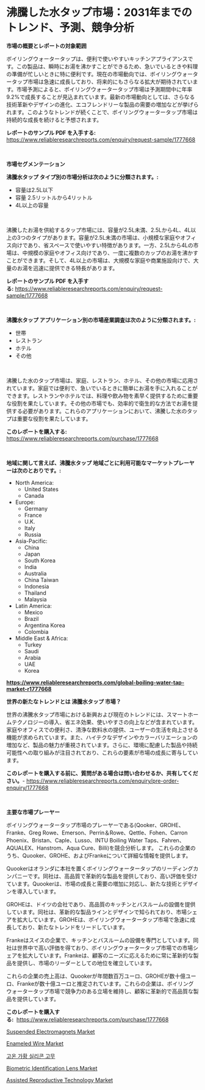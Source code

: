 <p><h1>沸騰した水タップ市場：2031年までのトレンド、予測、競争分析</h1></p><p><strong>市場の概要とレポートの対象範囲</strong></p>
<p><p>ボイリングウォータータップは、便利で使いやすいキッチンアプライアンスです。この製品は、瞬時にお湯を沸かすことができるため、急いでいるときや料理の準備が忙しいときに特に便利です。現在の市場動向では、ボイリングウォータータップ市場は急速に成長しており、将来的にもさらなる拡大が期待されています。市場予測によると、ボイリングウォータータップ市場は予測期間中に年率9.2%で成長することが見込まれています。最新の市場動向としては、さらなる技術革新やデザインの進化、エコフレンドリーな製品の需要の増加などが挙げられます。このようなトレンドが続くことで、ボイリングウォータータップ市場は持続的な成長を続けると予想されます。</p></p>
<p><strong>レポートのサンプル PDF を入手する:</strong> <a href="https://www.reliableresearchreports.com/enquiry/request-sample/1777668">https://www.reliableresearchreports.com/enquiry/request-sample/1777668</a></p>
<p>&nbsp;</p>
<p><strong>市場セグメンテーション</strong></p>
<p><strong>沸騰水タップ タイプ別の市場分析は次のように分類されます。:</strong></p>
<p><ul><li>容量は2.5L以下</li><li>容量 2.5リットルから4リットル</li><li>4L以上の容量</li></ul></p>
<p>&nbsp;</p>
<p><p>沸騰したお湯を供給するタップ市場には、容量が2.5L未満、2.5Lから4L、4L以上の3つのタイプがあります。容量が2.5L未満の市場は、小規模な家庭やオフィス向けであり、省スペースで使いやすい特徴があります。一方、2.5Lから4Lの市場は、中規模の家庭やオフィス向けであり、一度に複数のカップのお湯を沸かすことができます。そして、4L以上の市場は、大規模な家庭や商業施設向けで、大量のお湯を迅速に提供できる特長があります。</p></p>
<p><strong>レポートのサンプル PDF を入手する:</strong>&nbsp;<a href="https://www.reliableresearchreports.com/enquiry/request-sample/1777668">https://www.reliableresearchreports.com/enquiry/request-sample/1777668</a></p>
<p>&nbsp;</p>
<p><strong> 沸騰水タップ アプリケーション別の市場産業調査は次のように分類されます。:</strong></p>
<p><ul><li>世帯</li><li>レストラン</li><li>ホテル</li><li>その他</li></ul></p>
<p>&nbsp;</p>
<p><p>沸騰した水のタップ市場は、家庭、レストラン、ホテル、その他の市場に応用されています。家庭では便利で、急いでいるときに簡単にお湯を手に入れることができます。レストランやホテルでは、料理や飲み物を素早く提供するために重要な役割を果たしています。その他の市場でも、効率的で衛生的な方法でお湯を提供する必要があります。これらのアプリケーションにおいて、沸騰した水のタップは重要な役割を果たしています。</p></p>
<p><strong>このレポートを購入する:</strong>&nbsp; <a href="https://www.reliableresearchreports.com/purchase/1777668">https://www.reliableresearchreports.com/purchase/1777668</a></p>
<p>&nbsp;</p>
<p><strong>地域に関して言えば、沸騰水タップ 地域ごとに利用可能なマーケットプレーヤーは次のとおりです。:</strong></p>
<p><ul>
    <li>
        North America:
        <ul>
            <li>United States</li>
            <li>Canada</li>
        </ul>
    </li>
    <li>
        Europe:
        <ul>
            <li>Germany</li>
            <li>France</li>
            <li>U.K.</li>
            <li>Italy</li>
            <li>Russia</li>
        </ul>
    </li>
    <li>
        Asia-Pacific:
        <ul>
            <li>China</li>
            <li>Japan</li>
            <li>South Korea</li>
            <li>India</li>
            <li>Australia</li>
            <li>China Taiwan</li>
            <li>Indonesia</li>
            <li>Thailand</li>
            <li>Malaysia</li>
        </ul>
    </li>
    <li>
        Latin America:
        <ul>
            <li>Mexico</li>
            <li>Brazil</li>
            <li>Argentina Korea</li>
            <li>Colombia</li>
        </ul>
    </li>
    <li>
        Middle East & Africa:
        <ul>
            <li>Turkey</li>
            <li>Saudi</li>
            <li>Arabia</li>
            <li>UAE</li>
            <li>Korea</li>
        </ul>
    </li>
    </ul></p>
<p><strong><a href="https://www.reliableresearchreports.com/global-boiling-water-tap-market-r1777668">https://www.reliableresearchreports.com/global-boiling-water-tap-market-r1777668</a></strong>&nbsp;</p>
<p><strong>世界の新たなトレンドとは 沸騰水タップ 市場？</strong></p>
<p><p>世界の沸騰水タップ市場における新興および現在のトレンドには、スマートホームテクノロジーの導入、省エネ効果、使いやすさの向上などが含まれています。家庭やオフィスでの便利さ、清浄な飲料水の提供、ユーザーの生活を向上させる機能が求められています。また、ハイテクなデザインやカラーバリエーションの増加など、製品の魅力が重視されています。さらに、環境に配慮した製品や持続可能性への取り組みが注目されており、これらの要素が市場の成長に寄与しています。</p></p>
<p><strong>このレポートを購入する前に、質問がある場合は問い合わせるか、共有してください。</strong>- <a href="https://www.reliableresearchreports.com/enquiry/pre-order-enquiry/1777668">https://www.reliableresearchreports.com/enquiry/pre-order-enquiry/1777668</a></p>
<p>&nbsp;</p>
<p><strong>主要な市場プレーヤー</strong></p>
<p><p>ボイリングウォータータップ市場のプレーヤーである(Qooker、GROHE、Franke、Greg Rowe、Emerson、Perrin＆Rowe、Qettle、Fohen、Carron Phoenix、Bristan、Caple、Lusso、INTU Boiling Water Taps、Fahren、AQUALEX、Hanstrom、Aqua Cure、Billi)を競合分析します。 これらの企業のうち、Quooker、GROHE、およびFrankeについて詳細な情報を提供します。</p><p>Quookerはオランダに本社を置くボイリングウォータータップのリーディングカンパニーです。同社は、高品質で革新的な製品を提供しており、高い評価を受けています。Quookerは、市場の成長と需要の増加に対応し、新たな技術とデザインを導入しています。</p><p>GROHEは、ドイツの会社であり、高品質のキッチンとバスルームの設備を提供しています。同社は、革新的な製品ラインとデザインで知られており、市場シェアを拡大しています。GROHEは、ボイリングウォータータップ市場で急速に成長しており、新たなトレンドをリードしています。</p><p>Frankeはスイスの企業で、キッチンとバスルームの設備を専門としています。同社は世界中で高い評価を得ており、ボイリングウォータータップ市場での市場シェアを拡大しています。Frankeは、顧客のニーズに応えるために常に革新的な製品を提供し、市場のリーダーとしての地位を確立しています。</p><p>これらの企業の売上高は、Quookerが年間数百万ユーロ、GROHEが数十億ユーロ、Frankeが数十億ユーロと推定されています。これらの企業は、ボイリングウォータータップ市場で競争力のある立場を維持し、顧客に革新的で高品質な製品を提供しています。</p></p>
<p><strong>このレポートを購入する:</strong>&nbsp;&nbsp;<a href="https://www.reliableresearchreports.com/purchase/1777668">https://www.reliableresearchreports.com/purchase/1777668</a></p>
<p><p><a href="https://view.publitas.com/reportprime-1/suspended-electromagnets-market-report-reveals-the-latest-trends-and-growth-opportunities-of-this-market/">Suspended Electromagnets Market</a></p><p><a href="https://issuu.com/reportprime-2/docs/enameled-wire-market-size-2030.pptx">Enameled Wire Market</a></p><p><a href="https://github.com/Tristiarton768456/Market-Research-Report-List-1/blob/main/383269723832.md">고온 가황 실리콘 고무</a></p><p><a href="https://iodized-pantydraco-05c.notion.site/Biometric-Identification-Lens-Market-Report-Reveals-the-Latest-Trends-And-Growth-Opportunities-of-th-8b25edf0c2414273a316c1d22f28d271">Biometric Identification Lens Market</a></p><p><a href="https://github.com/globismark/Market-Research-Report-List-2/blob/main/assisted-reproductive-technology-market.md">Assisted Reproductive Technology Market</a></p></p>